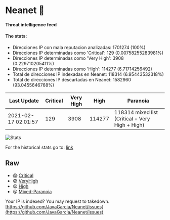# Neanet :hocho:
#### Threat intelligence feed
#### The stats:

- Direcciones IP con mala reputacion analizadas: 1701274 (100%)
- Direcciones IP determinadas como 'Critical':  129 (0.00758255283981%)
- Direcciones IP determinadas como 'Very High':  3908 (0.229710205411%)
- Direcciones IP determinadas como 'High':  114277 (6.71714256492)
- Total de direcciones IP indexadas en Neanet:  118314 (6.95443532318%)
- Total de direcciones IP descartadas en Neanet:  1582960 (93.0455646768%)

| Last Update | Critical | Very High | High | Paranoia |
| --- | --- | --- | --- | --- |
| 2021-02-17 02:01:57 | 129 | 3908 | 114277 | 118314 mixed list (Critical + Very High + High)|

![Stats](https://docs.google.com/spreadsheets/d/e/2PACX-1vSnaNMIXVabIpDJjufMlzH7poXnshF3mgd8Is1g9ytUEzVsP5my4Trn8f-xkoLLQ38xpL3HtmUexLo6/pubchart?oid=501124687&format=image)

For the historical stats go to: [link](/stats.csv)
## Raw
- :scream: [Critical](https://raw.githubusercontent.com/JavaGarcia/Neanet/master/blacklists/neanet_critical.txt)
- :fearful: [VeryHigh](https://raw.githubusercontent.com/JavaGarcia/Neanet/master/blacklists/neanet_veryHigh.txtt)
- :frowning: [High](https://raw.githubusercontent.com/JavaGarcia/Neanet/master/blacklists/neanet_high.txt)
- :dizzy_face: [Mixed-Paranoia](https://raw.githubusercontent.com/JavaGarcia/Neanet/master/blacklists/neanet_all.txt)


Your IP is indexed? You may request to takedown. [https://github.com/JavaGarcia/Neanet/issues](https://github.com/JavaGarcia/Neanet/issues)



























































































































































































































































































































































































































































































































































































































































































































































































































































































































































































































































































































































































































































































































































































































































































































































































































































































































































































































































































































































































































































































































































































































































































































































































































































































































































































































































































































































































































































































































































































































































































































































































































































































































































































































































































































































































































































































































































































































































































































































































































































































































































































































































































































































































































